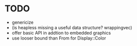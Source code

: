 # TODO

- genericize
- (is heapless missing a useful data structure? wrappingvec)
- offer basic API in addtion to embedded graphics
- use looser bound than From<Rgb888> for Display::Color
